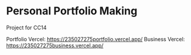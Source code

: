# Personal Portfolio Making
Project for CC14

Portfolio Vercel: https://235027275portfolio.vercel.app/
Business Vercel: https://235027275business.vercel.app/
